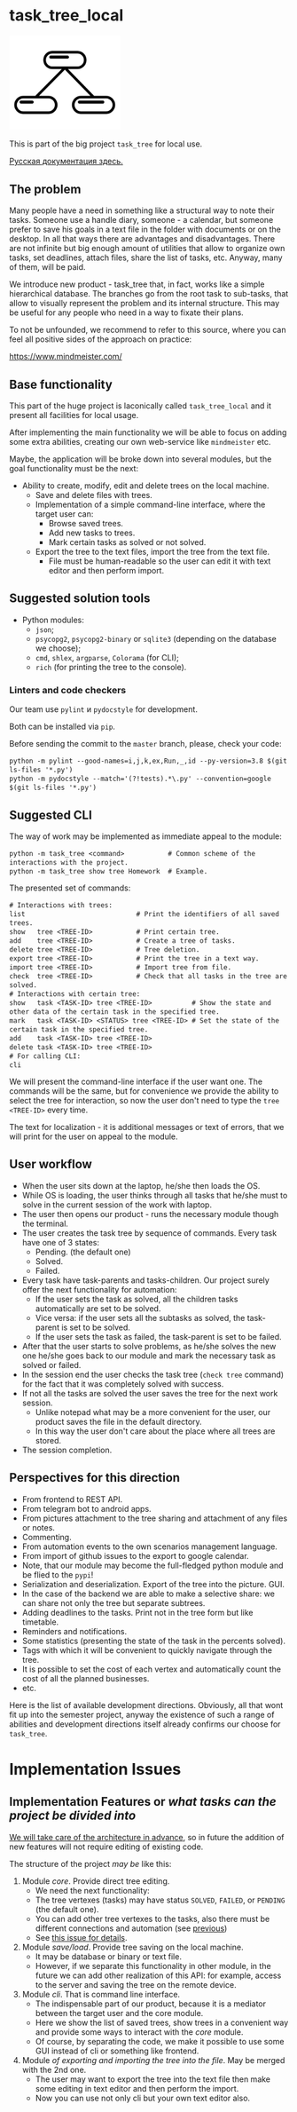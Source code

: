 # task_tree_local

<img src="logo_task_tree.svg" alt="Logo of the project" width="200"/>

This is part of the big project `task_tree` for local use.

[Русская документация здесь.](README-ru.md)

## The problem

Many people have a need in something like a structural way to note their tasks.
Someone use a handle diary, someone - a calendar, but someone prefer to save his goals in a text file in the folder with documents or on the desktop.
In all that ways there are advantages and disadvantages. There are not infinite but big enough amount of utilities that allow to organize own tasks, set deadlines, attach files, share the list of tasks, etc. Anyway, many of them, will be paid.

We introduce new product - task_tree that, in fact, works like a simple hierarchical database. The branches go from the root task to sub-tasks, that allow to visually represent the problem and its internal structure. This may be useful for any people who need in a way to 
fixate their plans.

To not be unfounded, we recommend to refer to this source, where you can feel all positive sides of the approach on practice:

https://www.mindmeister.com/

## Base functionality

This part of the huge project is laconically called `task_tree_local` and it present all facilities for local usage.

After implementing the main functionality we will be able to focus on adding some extra abilities, creating our own web-service like
`mindmeister` etc.

Maybe, the application will be broke down into several modules, but the goal functionality must be the next:

- Ability to create, modify, edit and delete trees on the local machine.
	- Save and delete files with trees.
	- Implementation of a simple command-line interface, where the target user can:
		* Browse saved trees.
		* Add new tasks to trees.
		* Mark certain tasks as solved or not solved.
	- Export the tree to the text files, import the tree from the text file.
		* File must be human-readable so the user can edit it with text editor and then perform import.

## Suggested solution tools

* Python modules:
	* `json`;
	* `psycopg2`, `psycopg2-binary` or `sqlite3` (depending on the database we choose);
	* `cmd`, `shlex`, `argparse`, `Colorama` (for CLI);
	* `rich` (for printing the tree to the console).

### Linters and code checkers

Our team use `pylint` и `pydocstyle` for development.

Both can be installed via `pip`.

Before sending the commit to the `master` branch, please, check your code:
```
python -m pylint --good-names=i,j,k,ex,Run,_,id --py-version=3.8 $(git ls-files '*.py')
python -m pydocstyle --match='(?!tests).*\.py' --convention=google $(git ls-files '*.py')
```

## Suggested CLI

The way of work may be implemented as immediate appeal to the module:
```
python -m task_tree <command>           # Common scheme of the interactions with the project.
python -m task_tree show tree Homework  # Example.
```
The presented set of commands:
```
# Interactions with trees:
list                            # Print the identifiers of all saved trees.
show   tree <TREE-ID>           # Print certain tree.
add    tree <TREE-ID>           # Create a tree of tasks.
delete tree <TREE-ID>           # Tree deletion.
export tree <TREE-ID>           # Print the tree in a text way.
import tree <TREE-ID>           # Import tree from file.
check  tree <TREE-ID>           # Check that all tasks in the tree are solved.
# Interactions with certain tree:
show   task <TASK-ID> tree <TREE-ID>          # Show the state and other data of the certain task in the specified tree.
mark   task <TASK-ID> <STATUS> tree <TREE-ID> # Set the state of the certain task in the specified tree.
add    task <TASK-ID> tree <TREE-ID>
delete task <TASK-ID> tree <TREE-ID>
# For calling CLI:
cli
```
We will present the command-line interface if the user want one. The commands will be the same, but for convenience we provide
the ability to select the tree for interaction, so now the user don't need to type the `tree <TREE-ID>` every time.

The text for localization - it is additional messages or text of errors, that we will print for the user on appeal to the module.

## User workflow

* When the user sits down at the laptop, he/she then loads the OS.
* While OS is loading, the user thinks through all tasks that he/she must to solve in the current session of the work with laptop.
* The user then opens our product - runs the necessary module though the terminal.
* The user creates the task tree by sequence of commands. Every task have one of 3 states:
	* Pending. (the default one)
	* Solved.
	* Failed.
* Every task have task-parents and tasks-children. Our project surely offer the next functionality for automation:
	* If the user sets the task as solved, all the children tasks automatically are set to be solved.
	* Vice versa: if the user sets all the subtasks as solved, the task-parent is set to be solved.
	* If the user sets the task as failed, the task-parent is set to be failed.
* After that the user starts to solve problems, as he/she solves the new one he/she goes back to our module and mark the necessary task as solved or failed.
* In the session end the user checks the task tree (`check tree` command) for the fact that it was completely solved with success.
* If not all the tasks are solved the user saves the tree for the next work session.
	* Unlike notepad what may be a more convenient for the user, our product saves the file in the default directory.
	* In this way the user don't care about the place where all trees are stored.
* The session completion.

## Perspectives for this direction

* From frontend to REST API.
* From telegram bot to android apps.
* From pictures attachment to the tree sharing and attachment of any files or notes.
* Commenting.
* From automation events to the own scenarios management language.
* From import of github issues to the export to google calendar.
* Note, that our module may become the full-fledged python module and be flied to the `pypi`!
* Serialization and deserialization. Export of the tree into the picture. GUI.
* In the case of the backend we are able to make a selective share: we can share not only the tree but separate subtrees.
* Adding deadlines to the tasks. Print not in the tree form but like timetable.
* Reminders and notifications.
* Some statistics (presenting the state of the task in the percents solved).
* Tags with which it will be convenient to quickly navigate through the tree.
* It is possible to set the cost of each vertex and automatically count the cost of all the planned businesses.
* etc.

Here is the list of available development directions. Obviously, all that wont fit up into the semester project, anyway the existence of such a range of abilities and development directions itself already confirms our choose for `task_tree`.

# Implementation Issues

## Implementation Features or *what tasks can the project be divided into*

<ins>We will take care of the architecture in advance</ins>, so in future the addition of new features will not require editing of existing code.

The structure of the project *may be* like this:

1. Module *core*. Provide direct tree editing.
	* We need the next functionality:
	* The tree vertexes (tasks) may have status `SOLVED`, `FAILED`, or `PENDING` (the default one). 
	* You can add other tree vertexes to the tasks, also there must be different connections and automation (see [previous](#user-workflow))
	* See [this issue for details](https://github.com/KH9IZ/task_tree_local/issues/6).
2. Module *save/load*. Provide tree saving on the local machine.
	* It may be database or binary or text file.
	* However, if we separate this functionality in other module, in the future we can add other realization of this API: for example, access to the server and saving the tree on the remote device.
3. Module *cli*. That is command line interface.
	* The indispensable part of our product, because it is a mediator between the target user and the core module.
	* Here we show the list of saved trees, show trees in a convenient way and provide some ways to interact with the *core* module.
	* Of course, by separating the code, we make it possible to use some GUI instead of cli or something like frontend.
4. Module *of exporting and importing the tree into the file*. May be merged with the 2nd one.
	* The user may want to export the tree into the text file then make some editing in text editor and then perform the import.
	* Now you can use not only cli but your own text editor also.
